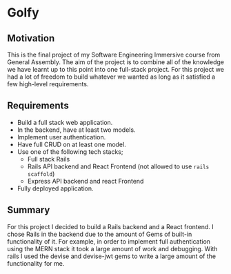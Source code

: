# Golfy

## Motivation
This is the final project of my Software Engineering Immersive course from General Assembly. 
The aim of the project is to combine all of the knowledge we have learnt up to this point into one full-stack project. For this project we had a lot of freedom to build whatever we wanted as long as it satisfied a few high-level requirements. 

## Requirements
- Build a full stack web application.
- In the backend, have at least two models.
- Implement user authentication.
- Have full CRUD on at least one model.
- Use one of the following tech stacks;
    - Full stack Rails
    - Rails API backend and React Frontend (not allowed to use `rails scaffold`)
    - Express API backend and react Frontend
- Fully deployed application.

## Summary 
For this project I decided to build a Rails backend and a React frontend. I chose Rails in the backend due to the amount of Gems of built-in functionality of it. For example, in order to implement full authentication using the MERN stack it took a large amount of work and debugging. With rails I used the devise and devise-jwt gems to write a large amount of the functionality for me.
